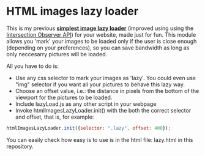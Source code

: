 # HTML images lazy loader

This is my previous **[simplest image lazy loader](https://github.com/jgdonas/html-images-lazy-loader)** (improved using using the [Intersection Observer API](https://developer.mozilla.org/en-US/docs/Web/API/Intersection_Observer_API)) for your website, made just for fun. This module allows you 'mark' your images to be loaded only if the user is close enough (depending on your preferences), so you can save bandwidth as long as only neccesarry pictures will be loaded.

All you have to do is:
  - Use any css selector to mark your images as 'lazy'. You could even use "img" selector if you want all your pictures to behave this lazy way.
  - Choose an offset value, i.e.: the distance in pixels from the bottom of the viewport for the pictures to be loaded.
  - Include lazyLoad.js as any other script in your webpage
  - Invoke htmlImagesLazyLoader.init() with the both the correct selector and offset, that is, for example:

```js
htmlImagesLazyLoader.init({selector: ".lazy", offset: 400});
```

You can easily check how easy is to use is in the html file: lazy.html in this repository.


